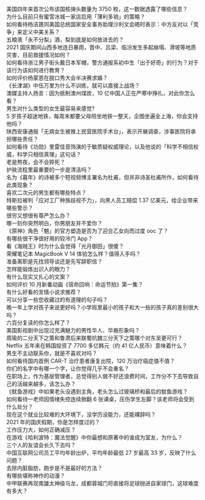 美国四年来首次公布该国核弹头数量为 3750 枚，这一数据透露了哪些信息？  
为什么目前只有蜜雪冰城一家店启用「薄利多销」的策略？  
如何看待杨洁篪同美国总统国家安全事务助理沙利文会晤时表示：中方反对以「竞争」来定义中美关系？  
五粮液「永不分梨」酒，梨到底是如何放进去的？  
2021 国庆期间山西多地连日暴雨，晋中、吕梁、临汾发生多起崩塌、滑坡等地质灾害，目前救援情况如何？  
如何看待浙江男子街头戴日本军帽，警方通报系初中生「出于好奇」的行为？对于该行为该如何进行教育？  
如何评价杨蒙恩在脱口秀大会半决赛求婚？  
《长津湖》中伍万里为什么不训练，就可以直接上战场？  
澳媒主持人扬言：因为抵制澳州煤炭，10 亿中国人正在严寒中挣扎，对此你怎么看？  
男生对什么类型的女生最容易来感觉?  
5 岁孩子超迷地铁，每周末都要父母陪坐地铁一整天，企图坐遍全上海，你会支持他吗？  
陕西安康通报「无病女生被推上民营医院手术台」，表示开展调查，涉事医院将承担哪些责任？  
如何看待《功勋》里雷佳音饰演的于敏质疑权威理论，以及他说的「科学不相信权威，科学只相信真理」这句话？  
老是熬夜，会不会猝死？  
护肤流程里最重要的一步是清洁吗？  
名为《暮年》的诗被多个短视频博主署名为杜甫，但并非诗圣杜甫所作，如何看待此类现象？  
喜欢二次元的男生都有哪些特点？  
特斯拉被判「应对工厂种族歧视不力」，向黑人员工赔偿 1.37 亿美元，给企业带来哪些警示？  
很穷又想很有尊严怎么办？  
哪一刻你突然明白，你男朋友并不爱你？  
《原神》角色「魈」的官方塑造是否为了迎合乙女向而过度 ooc 了？  
有哪些很干净很好用的较冷门 App？  
看《海贼王》时为什么会觉得「光月御田」很傻？  
荣耀笔记本 MagicBook V 14 体验怎么样？值得入手吗？  
准备离职是先找领导谈还是先写辞职信？  
怎样能锻炼出识人的眼力？  
有什么现实又扎心的文案？  
如何评价 10 月新番动画《宿命回响：命运节拍》第一集？  
有什么好看的言情小说求推荐？  
可以分享一些您收藏过的有道理的句子吗？  
晚一年上学对孩子来说更好吗？小学班里最小的孩子和大一些的孩子真的差别很大吗？  
六百分复读的你怎么样了？  
美国影视剧中出现过充满魅力的男性华人、华裔形象吗？  
周瑜的二分天下之策和鲁肃后来联蜀抗魏三分天下之策哪个对东吴更可行？  
Netflix 五年来在韩国投资了 7700 多亿韩元（约 41 亿人民币）意味着什么？  
男生不主动联系你，就是不喜欢对吗？  
如何看待国内首例 CAR-T 治疗患者康复出院，120 万治疗癌症值不值？  
你们的名字中有哪一个字，让你觉得几乎不会重名？  
在职场上，作为基层管理者，总觉得别人做不好还浪费时间，工作分不下去导致自己的活越来越多，该怎么办？  
《鱿鱼游戏》中如果老头没遇到主角，老头怎么过玻璃桥和最后的鱿鱼游戏？  
如何看待一老师因情绪失控连续掀翻 6 张课桌，压伤学生左脚？该老师将会受到什么处分？  
现在这个就业比较难的大环境下，没学历没能力，还能裸辞吗？  
2021 年的国庆假期，你是怎样度过的？  
工作压力大，如何正确减压？  
在游戏《哈利波特：魔法觉醒》中你最想和原著中的谁成为室友，为什么？  
三个人的友谊会长久下去吗？  
中国互联网公司员工平均年龄出炉，平均年龄最低 27 岁最高 33 岁，反映了什么问题？  
去除内脏脂肪，跑步是不是最好的方法？  
有哪些堪称神作的动漫？  
中甲联赛再现南雄太神级乌龙，成都蓉城门将直接将足球抛进自家球门，这球难度有多大？  
